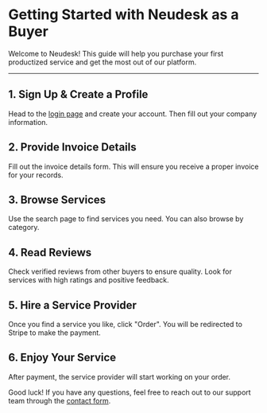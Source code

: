 # Getting Started with Neudesk as a Buyer

Welcome to Neudesk! This guide will help you purchase your first productized service and get the most out of our platform.

---

## 1. Sign Up & Create a Profile

Head to the [login page](https://neudesk.com/log-in) and create your account. Then fill out your company information.

## 2. Provide Invoice Details
Fill out the invoice details form. This will ensure you receive a proper invoice for your records.

## 3. Browse Services
Use the search page to find services you need. You can also browse by category.

## 4. Read Reviews
Check verified reviews from other buyers to ensure quality. Look for services with high ratings and positive feedback.

## 5. Hire a Service Provider
Once you find a service you like, click "Order". You will be redirected to Stripe to make the payment.

## 6. Enjoy Your Service
After payment, the service provider will start working on your order.

Good luck! If you have any questions, feel free to reach out to our support team through the [contact form](https://neudesk.com/contact).
